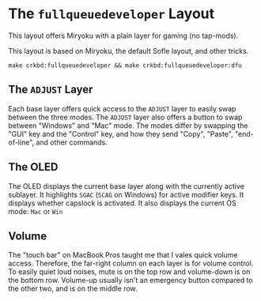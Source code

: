# The `fullqueuedeveloper` Layout

This layout offers Miryoku with a plain layer for gaming (no tap-mods).

This layout is based on Miryoku, the default Sofle layout, and other tricks.

    make crkbd:fullqueuedeveloper && make crkbd:fullqueuedeveloper:dfu

## The `ADJUST` Layer

Each base layer offers quick access to the `ADJUST` layer to easily swap
between the three modes. The `ADJUST` layer also offers a button to swap
between "Windows" and "Mac" mode. The modes differ by swapping the "GUI" key
and the "Control" key, and how they send "Copy", "Paste", "end-of-line", and
other commands.

## The OLED

The OLED displays the current base layer along with the currently active
sublayer. It highlights `SGAC` (`SCAG` on Windows) for active modifier keys.
It displays whether capslock is activated. It also displays the current OS
mode: `Mac` or `Win`

## Volume

The "touch bar" on MacBook Pros taught me that I vales quick volume access.
Therefore, the far-right column on each layer is for volume control. To easily
quiet loud noises, mute is on the top row and volume-down is on the bottom row.
Volume-up usually isn't an emergency button compared to the other two, and is
on the middle row.
